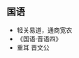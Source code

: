 <!-- 
title: 通商宽农
from: news
create: 2019-04-05
tags: story,person 
-->

## 国语

- 轻关易道，通商宽农
- 《国语·晋语四》
- 重耳  晋文公

